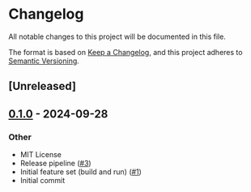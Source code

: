 # Changelog

All notable changes to this project will be documented in this file.

The format is based on [Keep a Changelog](https://keepachangelog.com/en/1.0.0/),
and this project adheres to [Semantic Versioning](https://semver.org/spec/v2.0.0.html).

## [Unreleased]

## [0.1.0](https://github.com/ystre/baldr/releases/tag/v0.1.0) - 2024-09-28

### Other

- MIT License
- Release pipeline ([#3](https://github.com/ystre/baldr/pull/3))
- Initial feature set (build and run) ([#1](https://github.com/ystre/baldr/pull/1))
- Initial commit
